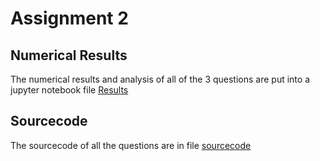 # Assignment 2
## Numerical Results 
The numerical results and analysis of all of the 3 questions are put into a jupyter notebook file [Results](Assignment2/Outcome_Q1-3_md.md)
## Sourcecode
The sourcecode of all the questions are in file [sourcecode](Assignment2/sourcecode.ipynb)
